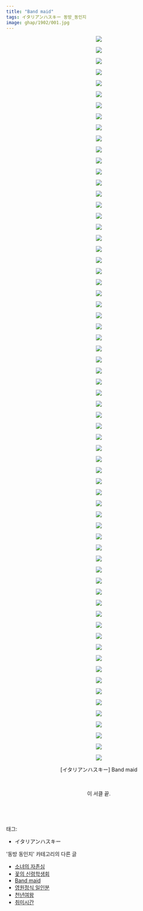 ```yaml
---
title: "Band maid"
tags: イタリアンハスキー 동방_동인지
image: ghap/1902/001.jpg
---
```

<div class="article">
<p style="text-align: center; clear: none; float: none;"><img src="{{ site.nasurl }}/ghap/1902/001.jpg"/></p>
<p style="text-align: center; clear: none; float: none;"><img src="{{ site.nasurl }}/ghap/1902/002.jpg"/></p>
<p style="text-align: center; clear: none; float: none;"><img src="{{ site.nasurl }}/ghap/1902/003.jpg"/></p>
<p style="text-align: center; clear: none; float: none;"><img src="{{ site.nasurl }}/ghap/1902/004.jpg"/></p>
<p style="text-align: center; clear: none; float: none;"><img src="{{ site.nasurl }}/ghap/1902/005.jpg"/></p>
<p style="text-align: center; clear: none; float: none;"><img src="{{ site.nasurl }}/ghap/1902/006.jpg"/></p>
<p style="text-align: center; clear: none; float: none;"><img src="{{ site.nasurl }}/ghap/1902/007.jpg"/></p>
<p style="text-align: center; clear: none; float: none;"><img src="{{ site.nasurl }}/ghap/1902/008.jpg"/></p>
<p style="text-align: center; clear: none; float: none;"><img src="{{ site.nasurl }}/ghap/1902/009.jpg"/></p>
<p style="text-align: center; clear: none; float: none;"><img src="{{ site.nasurl }}/ghap/1902/010.jpg"/></p>
<p style="text-align: center; clear: none; float: none;"><img src="{{ site.nasurl }}/ghap/1902/011.jpg"/></p>
<p style="text-align: center; clear: none; float: none;"><img src="{{ site.nasurl }}/ghap/1902/012.jpg"/></p>
<p style="text-align: center; clear: none; float: none;"><img src="{{ site.nasurl }}/ghap/1902/013.jpg"/></p>
<p style="text-align: center; clear: none; float: none;"><img src="{{ site.nasurl }}/ghap/1902/014.jpg"/></p>
<p style="text-align: center; clear: none; float: none;"><img src="{{ site.nasurl }}/ghap/1902/015.jpg"/></p>
<p style="text-align: center; clear: none; float: none;"><img src="{{ site.nasurl }}/ghap/1902/016.jpg"/></p>
<p style="text-align: center; clear: none; float: none;"><img src="{{ site.nasurl }}/ghap/1902/017.jpg"/></p>
<p style="text-align: center; clear: none; float: none;"><img src="{{ site.nasurl }}/ghap/1902/018.jpg"/></p>
<p style="text-align: center; clear: none; float: none;"><img src="{{ site.nasurl }}/ghap/1902/019.jpg"/></p>
<p style="text-align: center; clear: none; float: none;"><img src="{{ site.nasurl }}/ghap/1902/020.jpg"/></p>
<p style="text-align: center; clear: none; float: none;"><img src="{{ site.nasurl }}/ghap/1902/021.jpg"/></p>
<p style="text-align: center; clear: none; float: none;"><img src="{{ site.nasurl }}/ghap/1902/022.jpg"/></p>
<p style="text-align: center; clear: none; float: none;"><img src="{{ site.nasurl }}/ghap/1902/023.jpg"/></p>
<p style="text-align: center; clear: none; float: none;"><img src="{{ site.nasurl }}/ghap/1902/024.jpg"/></p>
<p style="text-align: center; clear: none; float: none;"><img src="{{ site.nasurl }}/ghap/1902/025.jpg"/></p>
<p style="text-align: center; clear: none; float: none;"><img src="{{ site.nasurl }}/ghap/1902/026.jpg"/></p>
<p style="text-align: center; clear: none; float: none;"><img src="{{ site.nasurl }}/ghap/1902/027.jpg"/></p>
<p style="text-align: center; clear: none; float: none;"><img src="{{ site.nasurl }}/ghap/1902/028.jpg"/></p>
<p style="text-align: center; clear: none; float: none;"><img src="{{ site.nasurl }}/ghap/1902/029.jpg"/></p>
<p style="text-align: center; clear: none; float: none;"><img src="{{ site.nasurl }}/ghap/1902/030.jpg"/></p>
<p style="text-align: center; clear: none; float: none;"><img src="{{ site.nasurl }}/ghap/1902/031.jpg"/></p>
<p style="text-align: center; clear: none; float: none;"><img src="{{ site.nasurl }}/ghap/1902/032.jpg"/></p>
<p style="text-align: center; clear: none; float: none;"><img src="{{ site.nasurl }}/ghap/1902/033.jpg"/></p>
<p style="text-align: center; clear: none; float: none;"><img src="{{ site.nasurl }}/ghap/1902/034.jpg"/></p>
<p style="text-align: center; clear: none; float: none;"><img src="{{ site.nasurl }}/ghap/1902/035.jpg"/></p>
<p style="text-align: center; clear: none; float: none;"><img src="{{ site.nasurl }}/ghap/1902/036.jpg"/></p>
<p style="text-align: center; clear: none; float: none;"><img src="{{ site.nasurl }}/ghap/1902/037.jpg"/></p>
<p style="text-align: center; clear: none; float: none;"><img src="{{ site.nasurl }}/ghap/1902/038.jpg"/></p>
<p style="text-align: center; clear: none; float: none;"><img src="{{ site.nasurl }}/ghap/1902/039.jpg"/></p>
<p style="text-align: center; clear: none; float: none;"><img src="{{ site.nasurl }}/ghap/1902/040.jpg"/></p>
<p style="text-align: center; clear: none; float: none;"><img src="{{ site.nasurl }}/ghap/1902/041.jpg"/></p>
<p style="text-align: center; clear: none; float: none;"><img src="{{ site.nasurl }}/ghap/1902/042.jpg"/></p>
<p style="text-align: center; clear: none; float: none;"><img src="{{ site.nasurl }}/ghap/1902/043.jpg"/></p>
<p style="text-align: center; clear: none; float: none;"><img src="{{ site.nasurl }}/ghap/1902/044.jpg"/></p>
<p style="text-align: center; clear: none; float: none;"><img src="{{ site.nasurl }}/ghap/1902/045.jpg"/></p>
<p style="text-align: center; clear: none; float: none;"><img src="{{ site.nasurl }}/ghap/1902/046.jpg"/></p>
<p style="text-align: center; clear: none; float: none;"><img src="{{ site.nasurl }}/ghap/1902/047.jpg"/></p>
<p style="text-align: center; clear: none; float: none;"><img src="{{ site.nasurl }}/ghap/1902/048.jpg"/></p>
<p style="text-align: center; clear: none; float: none;"><img src="{{ site.nasurl }}/ghap/1902/049.jpg"/></p>
<p style="text-align: center; clear: none; float: none;"><img src="{{ site.nasurl }}/ghap/1902/050.jpg"/></p>
<p style="text-align: center; clear: none; float: none;"><img src="{{ site.nasurl }}/ghap/1902/051.jpg"/></p>
<p style="text-align: center; clear: none; float: none;"><img src="{{ site.nasurl }}/ghap/1902/052.jpg"/></p>
<p style="text-align: center; clear: none; float: none;"><img src="{{ site.nasurl }}/ghap/1902/053.jpg"/></p>
<p style="text-align: center; clear: none; float: none;"><img src="{{ site.nasurl }}/ghap/1902/054.jpg"/></p>
<p style="text-align: center; clear: none; float: none;"><img src="{{ site.nasurl }}/ghap/1902/055.jpg"/></p>
<p style="text-align: center; clear: none; float: none;"><img src="{{ site.nasurl }}/ghap/1902/056.jpg"/></p>
<p style="text-align: center; clear: none; float: none;"><img src="{{ site.nasurl }}/ghap/1902/057.jpg"/></p>
<p style="text-align: center; clear: none; float: none;"><img src="{{ site.nasurl }}/ghap/1902/058.jpg"/></p>
<p style="text-align: center; clear: none; float: none;"><img src="{{ site.nasurl }}/ghap/1902/059.jpg"/></p>
<p style="text-align: center; clear: none; float: none;"><img src="{{ site.nasurl }}/ghap/1902/060.jpg"/></p>
<p style="text-align: center; clear: none; float: none;"><img src="{{ site.nasurl }}/ghap/1902/061.jpg"/></p>
<p style="text-align: center; clear: none; float: none;"><img src="{{ site.nasurl }}/ghap/1902/062.jpg"/></p>
<p style="text-align: center; clear: none; float: none;"><img src="{{ site.nasurl }}/ghap/1902/063.jpg"/></p>
<p style="text-align: center; clear: none; float: none;"><img src="{{ site.nasurl }}/ghap/1902/064.jpg"/></p>
<p style="text-align: center; clear: none; float: none;"><img src="{{ site.nasurl }}/ghap/1902/065.jpg"/></p>
<p style="text-align: center; clear: none; float: none;"><img src="{{ site.nasurl }}/ghap/1902/066.jpg"/></p>
<p style="text-align: center; clear: none; float: none;">[イタリアンハスキー] Band maid</p>
<p style="text-align: center; clear: none; float: none;"><br/></p>
<p style="text-align: center; clear: none; float: none;">이 서클 끝.</p>
<p style="text-align: center; clear: none; float: none;"><br/></p>
<p><br/></p>
</div><div class="tagTrail">
<p>태그: </p>
<ul>
<li>イタリアンハスキー</li>
</ul>
</div><div class="another">
<p>'동방 동인지' 카테고리의 다른 글</p>
<ul>
<li><a href="/2016-08-29-ghap_1904">소녀의 자존심</a></li>
<li><a href="/2016-08-29-ghap_1903">꽃의 신령학생회</a></li>
<li><a href="/2016-08-29-ghap_1902">Band maid</a></li>
<li><a href="/2016-08-29-ghap_1901">영원정식 일인분</a></li>
<li><a href="/2016-08-29-ghap_1900">천년여왕</a></li>
<li><a href="/2016-08-29-ghap_1899">취미시간</a></li>
</ul>
</div><div class="cb_module cb_fluid">
<div class="cb_wrt cb_profile">
</div><!-- commentList close -->
</div>